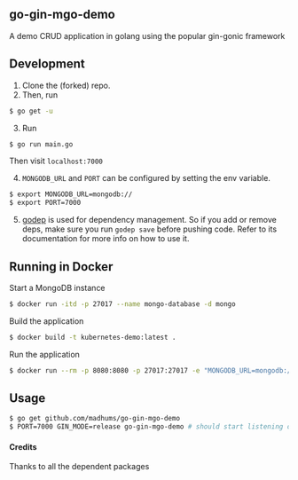 ## go-gin-mgo-demo

A demo CRUD application in golang using the popular gin-gonic framework

## Development

1. Clone the (forked) repo.
2. Then, run

  ```sh
  $ go get -u
  ```

3. Run

  ```sh
  $ go run main.go
  ```

  Then visit `localhost:7000`

4. `MONGODB_URL` and `PORT` can be configured by setting the env variable.

  ```sh
  $ export MONGODB_URL=mongodb://
  $ export PORT=7000
  ```
5. [godep](https://github.com/tools/godep) is used for dependency management. So if you add or remove deps, make sure you run `godep save` before pushing code. Refer to its documentation for more info on how to use it.

## Running in Docker

Start a MongoDB instance

```sh
$ docker run -itd -p 27017 --name mongo-database -d mongo
```

Build the application

```sh
$ docker build -t kubernetes-demo:latest .
```

Run the application

```sh
$ docker run --rm -p 8080:8080 -p 27017:27017 -e "MONGODB_URL=mongodb://mongo-database:27017/articles_demo_dev" --link mongo-database:mongo-database kubernetes-demo --name demo
```

## Usage

```sh
$ go get github.com/madhums/go-gin-mgo-demo
$ PORT=7000 GIN_MODE=release go-gin-mgo-demo # should start listening on port 7000
```

#### Credits

Thanks to all the dependent packages
